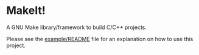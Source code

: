 # MakeIt!

A GNU Make library/framework to build C/C++ projects.

Please see the [example/README] file for an explanation on how to use this project.

[example/README]: https://github.com/llucax/makeit/blob/main/example/README
